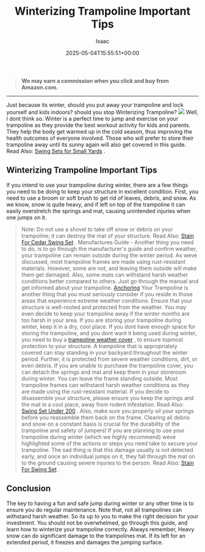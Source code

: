 ﻿---
author: Isaac
layout: post
title: Winterizing Trampoline Important Tips
date: '2025-05-04T15:55:51+00:00'
categories:
- Guide
tags: []
slug: /winterizing-trampoline-important-tips/
lastmod: 2025-05-07T12:21:29+03:00
---
> **We may earn a commission when you click and buy from Amazon.com.**
>

---
Just because its winter, should you put away your trampoline and lock yourself and kids indoors? should you stop Winterizing Trampoline?
![](/assets/img/img/)
Well, I dont think so. Winter is a perfect time to jump and exercise on your trampoline as they provide the best workout activity for kids and parents.
They help the body get warmed up in the cold season, thus improving the health outcomes of everyone involved. Those who will prefer to store their trampoline away until its sunny again will also get covered in this guide. Read Also:
[Swing Sets for Small Yards](https://pestpolicy.com/best-swing-sets-for-small-yards/)
.
## Winterizing Trampoline Important Tips
If you intend to use your trampoline during winter, there are a few things you need to be doing to keep your structure in excellent condition. First, you need to use a broom or soft brush to get rid of leaves, debris, and snow.
As we know, snow is quite heavy, and if left on top of the trampoline it can easily overstretch the springs and mat, causing unintended injuries when one jumps on it.
> Note: Do not use a shovel to take off snow or debris on your trampoline; it can destroy the mat of your structure. Read Also:
> [Stain For Cedar Swing Set](https://pestpolicy.com/best-stain-for-cedar-swing-set/)
> .
Manufactures Guide - Another thing you need to do, is to go through the manufacturer's guide and confirm weather, your trampoline can remain outside during the winter period.
As weve discussed, most trampoline frames are made using rust-resistant materials. However, some are not, and leaving them outside will make them get damaged.
Also, some mats can withstand harsh weather conditions better compared to others. Just go through the manual and get informed about your trampoline.
[Anchoring](https://pestpolicy.com/best-trampoline-anchors/)
Your Trampoline is another thing that you must seriously consider if you reside in those areas that experience extreme weather conditions.
Ensure that your structure is well-rooted and protected from the weather. You may even decide to keep your trampoline away if the winter months are too harsh in your area.
If you are storing your trampoline during winter, keep it in a dry, cool place. If you dont have enough space for storing the trampoline, and you dont want it being used during winter, you need to buy a
[trampoline weather cover](https://pestpolicy.com/trampoline-covers-for-winter/)
, to ensure topmost protection to your structure.
A trampoline that is appropriately covered can stay standing in your backyard throughout the winter period. Further, it is protected from severe weather conditions, dirt, or even debris.
If you are unable to purchase the trampoline cover, you can detach the springs and mat and keep them in your storeroom during winter. You can leave the frame standing outside. Most trampoline frames can withstand harsh weather conditions as they are made using the rust-resistant material.
If you decide to disassemble your structure, please ensure you keep the springs and the mat in a cool place, away from rodent infestation. Read Also:
[Swing Set Under 200](https://pestpolicy.com/best-swing-set-under-200/)
.
Also, make sure you properly oil your springs before you reassemble them back on the frame. Clearing all debris and snow on a constant basis is crucial for the durability of the trampoline and safety of jumpers!
If you are planning to use your trampoline during winter (which we highly recommend) weve highlighted some of the actions or steps you need take to secure your trampoline.
The sad thing is that this damage usually is not detected early, and once an individual jumps on it, they fall through the mat on to the ground causing severe injuries to the person. Read Also:
[Stain For Swing Set](https://pestpolicy.com/best-stain-for-swing-set/)
.
## Conclusion
The key to having a fun and safe jump during winter or any other time is to ensure you do regular maintenance. Note that, not all trampolines can withstand harsh weather. So its up to you to make the right decision for your investment.
You should not be overwhelmed, go through this guide, and learn how to winterize your trampoline correctly. Always remember, Heavy snow can do significant damage to the trampolines mat. If its left for an extended period, it freezes and damages the jumping surface.